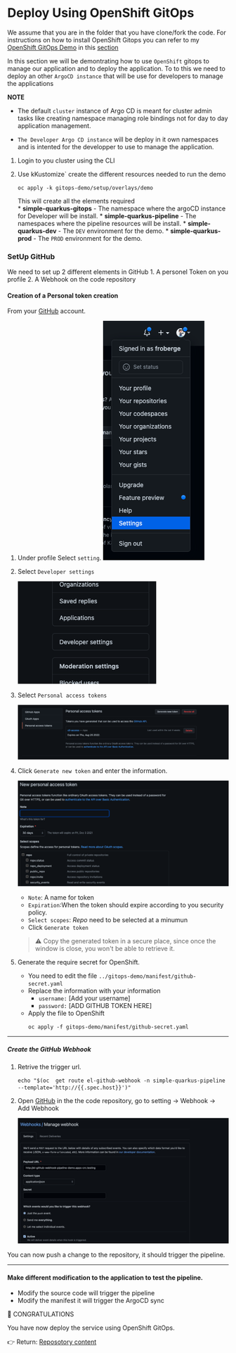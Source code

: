 # Deploy Using OpenShift GitOps

We assume that you are in the folder that you have clone/fork the code. For instructions on how to install OpenShift Gitops you can refer to my [OpenShift GitOps Demo](https://github.com/froberge/ocp-gitops-demo) in this [section](https://github.com/froberge/ocp-gitops-demo/blob/main/docs/install-gitops-operator.md)


In this section we will be demontrating how to use `OpenShift` gitops to manage our application and to deploy the application. To to this we need to deploy an other `ArgoCD instance` that will be use for developers to manage the applications

__NOTE__
*   The default `cluster` instance of Argo CD is meant for cluster admin tasks like creating namespace managing role bindings not for day to day application management.

* `The Developer Argo CD instance` will be deploy in it own namespaces and is intented for the developper to use to manage the application.

1. Login to you cluster using the CLI

1. Use kKustomize` create the different resources needed to run the demo 
    ```
    oc apply -k gitops-demo/setup/overlays/demo
    ```

    This will create all the elements required    
        * __simple-quarkus-gitops__ - The namespace where the argoCD instance for Developer will be install.
        * __simple-quarkus-pipeline__ - The namespaces where the pipeline resources will be install.
        * __simple-quarkus-dev__ - The `DEV` environment for the demo.
        * __simple-quarkus-prod__ - The `PROD` environment for the demo.

### SetUp GitHub

We need to set up 2 different elements in GitHub
    1. A personel Token on you profile
    2. A Webhook on the code repository


#### Creation of a Personal token creation

From your [GitHub](github.com) account.

1. Under profile Select `setting`.
    ![GitHub setting](images/github-setting.png)

2. Select `Developer settings`

    ![GitHub dev](images/github-devsetting.png)

3. Select `Personal access tokens`

    ![GitHub personal token](images/github-personal-token.png)

4. Click `Generate new token` and enter the information.

    ![GitHub personal token 2](images/github-access-token.png)

    * `Note`: A name for token
    * `Expiration`:When the token should expire according to you security policy.
    *  `Select scopes`: _Repo_ need to be selected at a minumun
    * Click `Generate token`

    > :warning: Copy the generated token in a secure place, since once the window is close, you won't be able to retrieve it. 

5. Generate the require secret for OpenShift.
    * You need to edit the file `../gitops-demo/manifest/github-secret.yaml`
    * Replace the information with your information
        * `username:` [Add your username]
        * `password:` [ADD GITHUB TOKEN HERE]
    * Apply the file to OpenShift
        ```
        oc apply -f gitops-demo/manifest/github-secret.yaml
        ```
---
##### Create the GitHub Webhook
1. Retrive the trigger url.     
    ```
    echo "$(oc  get route el-github-webhook -n simple-quarkus-pipeline  --template='http://{{.spec.host}}')"
    ```

2. Open [GitHub](https://github.com/)  in the the code repository, go to setting -> Webhook -> Add Webhook

    ![Webhook](images/github-webhook.png)

You can now push a change to the repository, it should trigger the pipeline. 

---

#### Make different modification to the application to test the pipeline.

* Modify the source code will trigger the pipeline
* Modify the manifest it will trigger the ArgoCD sync


:tada: CONGRATULATIONS

You have now deploy the service using OpenShift GitOps.

:point_right: Return: [Reposotory content](../README.md)
